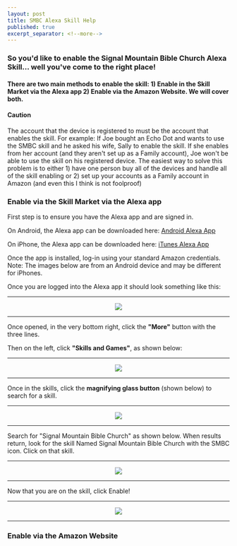 ```yaml
---
layout: post
title: SMBC Alexa Skill Help
published: true
excerpt_separator: <!--more-->
---
```


### So you'd like to enable the Signal Mountain Bible Church Alexa Skill... well you've come to the right place!

#### There are two main methods to enable the skill: 1) Enable in the Skill Market via the Alexa app 2) Enable via the Amazon Website. We will cover both.

#### Caution
The account that the device is registered to must be the account that enables the skill. For example: If Joe bought an Echo Dot and wants to use the SMBC skill and he asked his wife, Sally to enable the skill. If she enables from her account (and they aren't set up as a Family account), Joe won't be able to use the skill on his registered device. The easiest way to solve this problem is to either 1) have one person buy all of the devices and handle all of the skill enabling or 2) set up your accounts as a Family account in Amazon (and even this I think is not foolproof)

### Enable via the Skill Market via the Alexa app

First step is to ensure you have the Alexa app and are signed in.

On Android, the Alexa app can be downloaded here: [Android Alexa App](https://play.google.com/store/apps/details?id=com.amazon.dee.app "Android Alexa App")

On iPhone, the Alexa app can be downloaded here: [iTunes Alexa App](https://apps.apple.com/us/app/amazon-alexa/id944011620 "iTunes Alexa App")

Once the app is installed, log-in using your standard Amazon credentials. Note: The images below are from an Android device and may be different for iPhones.

Once you are logged into the Alexa app it should look something like this:

---

<p align="center">
  <img src="../images/Alexa-Homescreen.jpg">
</p>

---

  
  
  
Once opened, in the very bottom right, click the **"More"** button with the three lines.

Then on the left, click **"Skills and Games"**, as shown below:
  
  
  

---

<p align="center">
  <img src="../images/more.jpg">
</p>

---

Once in the skills, click the **magnifying glass button** (shown below) to search for a skill.

---

<p align="center">
  <img src="../images/search.jpg">
</p>

---

Search for "Signal Mountain Bible Church" as shown below. When results return, look for the skill Named Signal Mountain Bible Church with the SMBC icon. Click on that skill.

---

<p align="center">
  <img src="../images/smbc-search.jpg">
</p>

---

Now that you are on the skill, click Enable!

---

<p align="center">
  <img src="../images/progression.jpg">
</p>

---



### Enable via the Amazon Website
